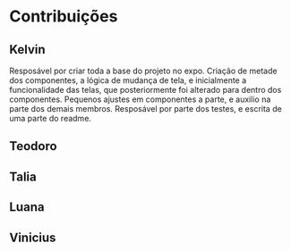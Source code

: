 # Contribuições

## Kelvin

Resposável por criar toda a base do projeto no expo. Criação de metade dos componentes, a lógica de mudança de tela, e inicialmente a funcionalidade das telas, que posteriormente foi alterado
para dentro dos componentes. Pequenos ajustes em componentes a parte, e auxilio na parte dos demais membros. Resposável por parte dos testes, e escrita de uma parte do readme. 

## Teodoro

## Talia

## Luana

## Vinicius
